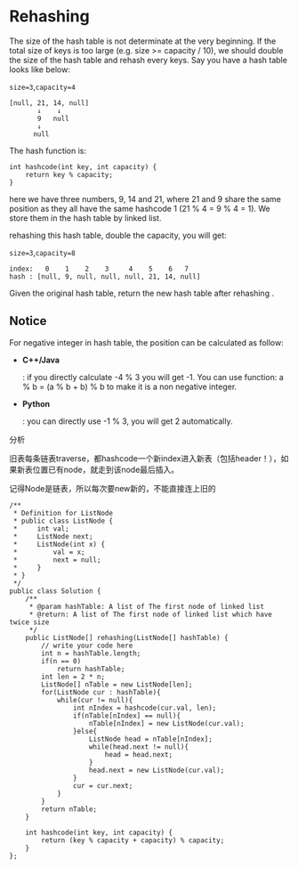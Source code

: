 # Rehashing

The size of the hash table is not determinate at the very beginning. If the total size of keys is too large \(e.g. size &gt;= capacity / 10\), we should double the size of the hash table and rehash every keys. Say you have a hash table looks like below:

`size=3`,`capacity=4`

```text
[null, 21, 14, null]
       ↓    ↓
       9   null
       ↓
      null
```

The hash function is:

```text
int hashcode(int key, int capacity) {
    return key % capacity;
}
```

here we have three numbers, 9, 14 and 21, where 21 and 9 share the same position as they all have the same hashcode 1 \(21 % 4 = 9 % 4 = 1\). We store them in the hash table by linked list.

rehashing this hash table, double the capacity, you will get:

`size=3`,`capacity=8`

```text
index:   0    1    2    3     4    5    6   7
hash : [null, 9, null, null, null, 21, 14, null]
```

Given the original hash table, return the new hash table after rehashing .

## Notice

For negative integer in hash table, the position can be calculated as follow:

* **C++/Java**

  : if you directly calculate -4 % 3 you will get -1. You can use function: a % b = \(a % b + b\) % b to make it is a non negative integer.

* **Python**

  : you can directly use -1 % 3, you will get 2 automatically.

分析

旧表每条链表traverse，都hashcode一个新index进入新表（包括header！），如果新表位置已有node，就走到该node最后插入。

记得Node是链表，所以每次要new新的，不能直接连上旧的

```text
/**
 * Definition for ListNode
 * public class ListNode {
 *     int val;
 *     ListNode next;
 *     ListNode(int x) {
 *         val = x;
 *         next = null;
 *     }
 * }
 */
public class Solution {
    /**
     * @param hashTable: A list of The first node of linked list
     * @return: A list of The first node of linked list which have twice size
     */    
    public ListNode[] rehashing(ListNode[] hashTable) {
        // write your code here
        int n = hashTable.length;
        if(n == 0)
            return hashTable;
        int len = 2 * n;
        ListNode[] nTable = new ListNode[len];
        for(ListNode cur : hashTable){
            while(cur != null){
                int nIndex = hashcode(cur.val, len);
                if(nTable[nIndex] == null){
                    nTable[nIndex] = new ListNode(cur.val);
                }else{
                    ListNode head = nTable[nIndex];
                    while(head.next != null){
                        head = head.next;
                    }
                    head.next = new ListNode(cur.val);
                }
                cur = cur.next;
            }
        }
        return nTable;
    }

    int hashcode(int key, int capacity) {
        return (key % capacity + capacity) % capacity;
    }
};
```

